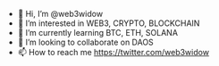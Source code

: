- 👋 Hi, I’m @web3widow
- 👀 I’m interested in WEB3, CRYPTO, BLOCKCHAIN
- 🌱 I’m currently learning BTC, ETH, SOLANA
- 💞️ I’m looking to collaborate on DAOS
- 📫 How to reach me https://twitter.com/web3widow

<!---
web3widow/web3widow is a ✨ special ✨ repository because its `README.md` (this file) appears on your GitHub profile.
You can click the Preview link to take a look at your changes.
--->
